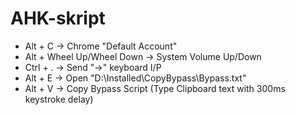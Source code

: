 # AHK-skript

- Alt + C 					-> Chrome "Default Account"
- Alt + Wheel Up/Wheel Down -> System Volume Up/Down
- Ctrl + . 					-> Send "->" keyboard I/P
- Alt + E 					-> Open "D:\Installed\CopyBypass\Bypass.txt"
- Alt + V					-> Copy Bypass Script (Type Clipboard text with 300ms keystroke delay)
